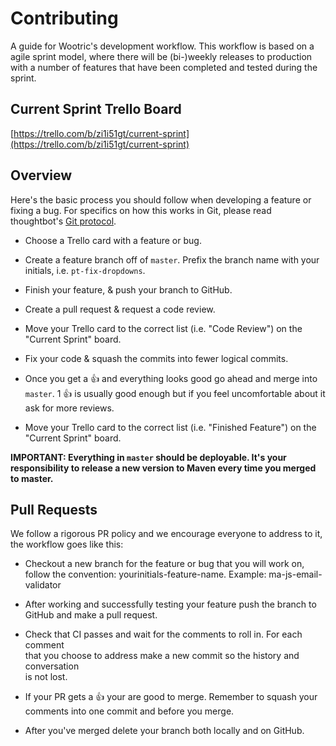 Contributing
=============

A guide for Wootric's development workflow. This workflow is based on a agile sprint model, where there will be (bi-)weekly releases to production with a number of features that have been completed and tested during the sprint.


Current Sprint Trello Board
--------------------

[https://trello.com/b/zi1i51gt/current-sprint](https://trello.com/b/zi1i51gt/current-sprint)

Overview
--------

Here's the basic process you should follow when developing a feature or fixing a bug. For specifics on how this works in Git, please read thoughtbot's [Git protocol].

* Choose a Trello card with a feature or bug.

* Create a feature branch off of `master`. Prefix the branch name with your initials, i.e. `pt-fix-dropdowns`.

* Finish your feature, & push your branch to GitHub.

* Create a pull request & request a code review.

* Move your Trello card to the correct list (i.e. "Code Review") on the "Current Sprint" board.

* Fix your code & squash the commits into fewer logical commits.

* Once you get a :+1: and everything looks good go ahead and merge into `master`. 1 :+1: is usually good enough but if you feel uncomfortable about it ask for more reviews.

* Move your Trello card to the correct list (i.e. "Finished Feature") on the "Current Sprint" board.

**IMPORTANT: Everything in `master` should be deployable. It's your responsibility to release a new version to Maven every time you merged to master.**

[Git protocol]: https://github.com/thoughtbot/guides/blob/master/protocol/git/README.md

Pull Requests
-------------

We follow a rigorous PR policy and we encourage everyone to address to it, the
workflow goes like this:

- Checkout a new branch for the feature or bug that you will work on, follow the
  convention: yourinitials-feature-name. Example: ma-js-email-validator

- After working and successfully testing your feature push the branch to GitHub
  and make a pull request.

- Check that CI passes and wait for the comments to roll in. For each comment    
  that you choose to address make a new commit so the history and conversation   
  is not lost.

- If your PR gets a :+1: your are good to merge. Remember to squash your
  comments into one commit and before you merge.

- After you've merged delete your branch both locally and on GitHub.
